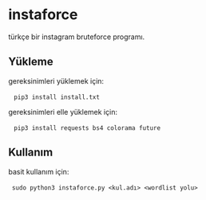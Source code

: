 # instaforce
türkçe bir instagram bruteforce programı.


## Yükleme

gereksinimleri yüklemek için:

` ` `
pip3 install install.txt
` ` `

gereksinimleri elle yüklemek için:

` ` `
pip3 install requests bs4 colorama future
` ` `

## Kullanım

basit kullanım için:

` ` `
sudo python3 instaforce.py <kul.adı> <wordlist yolu>
` ` `
